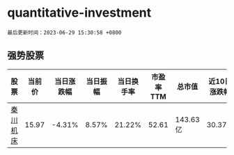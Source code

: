 # quantitative-investment

`最后更新时间：2023-06-29 15:30:58 +0800`

## 强势股票

|股票|当前价|当日涨跌幅|当日振幅|当日换手率|市盈率TTM|总市值|近10日涨跌幅|
|----|----|----|----|----|----|----|----|
|[秦川机床](https://xueqiu.com/S/SZ000837)|15.97|-4.31%|8.57%|21.22%|52.61|143.63亿|30.37%|
